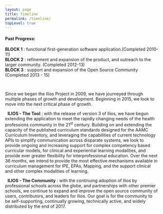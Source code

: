 ```yaml
---
layout: page
title: Timeline
permalink: /timeline/
topLevel: true
---
```

#### **Past Progress:**

**BLOCK 1** : functional first-generation software application.(Completed 2010-11)  
**BLOCK 2** : refinement and expansion of the product, and&nbsp;outreach to the larger community.&nbsp;(Completed 2012-13)  
**BLOCK 3** : support and expansion of the Open Source Community (Completed&nbsp;2013 - 15)

&nbsp;

Since we began the Ilios Project in 2009, we have journeyed through multiple phases of growth and development. Beginning in 2015, we look to move into the next critical phase of growth.

&nbsp; **ILIOS - The Tool** : with the release of version 3 of Ilios, we have begun extending the application to meet the rapidly changing needs of the health professions community in the 21<sup>st</sup> century. Building on and extending the capacity of the published curriculum standards designed for the AAMC Curriculum Inventory, and leveraging the capabilities of current technology APIs to simplify communication across disparate systems, we look to provide ongoing and increasing support for complex competency based curricular models, for clinical and experiential learning modalities, and provide ever greater flexibility for interprofessional education. Over the next 36 months, we intend to provide the most effective mechanisms available in curriculum management for IPE, EPAs, Mapping, and the support clinical and other complex modalities of learning.

&nbsp; **ILIOS - The Community** : with the continuing adoption of Ilios by professional schools across the globe, and partnerships with other premier schools, we continue to expand and improve the open source community of users, contributors, and leaders for Ilios. Our goal is for the community to be self-supporting, continually growing, technically active, and widely distributed by the end of 2017.

&nbsp;
